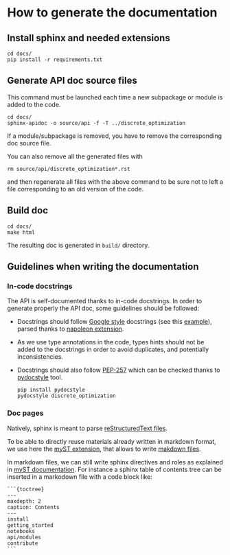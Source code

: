 # How to generate the documentation

## Install sphinx and needed extensions

```shell
cd docs/
pip install -r requirements.txt
```

## Generate API doc source files

This command must be launched each time a new subpackage or module is added to the code.

```shell
cd docs/
sphinx-apidoc -o source/api -f -T ../discrete_optimization
```

If a module/subpackage is removed, you have to remove the corresponding doc source file.

You can also remove all the generated files with
```shell
rm source/api/discrete_optimization*.rst
```
and then regenerate all files with the above command to be sure not to left a file
corresponding to an old version of the code.


## Build doc

```shell
cd docs/
make html
```

The resulting doc is generated in `build/` directory.

## Guidelines when writing the documentation

### In-code docstrings

The API is self-documented thanks to in-code docstrings. In order to generate properly the API doc,
some guidelines should be followed:

- Docstrings should follow [Google style](https://google.github.io/styleguide/pyguide.html#38-comments-and-docstrings) docstrings
(see this [example](https://www.sphinx-doc.org/en/master/usage/extensions/example_google.html#example-google)),
parsed thanks to [napoleon extension](https://www.sphinx-doc.org/en/master/usage/extensions/napoleon.html?highlight=napoleon#module-sphinx.ext.napoleon).

- As we use type annotations in the code, types hints should not be added to the docstrings in order to avoid duplicates,
and potentially inconsistencies.

- Docstrings should also follow [PEP-257](https://peps.python.org/pep-0257/) which can be checked
thanks to [pydocstyle](https://www.pydocstyle.org/en/stable/) tool.

    ```shell
    pip install pydocstyle
    pydocstyle discrete_optimization
    ```

### Doc pages

Natively, sphinx is meant to parse [reStructuredText files](https://www.sphinx-doc.org/en/master/usage/restructuredtext/basics.html).

To be able to directly reuse materials already written in markdown format, we use here the [myST extension](https://myst-parser.readthedocs.io/en/latest/intro.html),
that allows to write [makdown files](https://myst-parser.readthedocs.io/en/latest/syntax/syntax.html).

In markdown files, we can still write sphinx directives and roles as explained in [myST documentation](https://myst-parser.readthedocs.io/en/latest/syntax/roles-and-directives.html).
For instance a sphinx table of contents tree can be inserted in a markodown file with a code block like:

    ```{toctree}
    ---
    maxdepth: 2
    caption: Contents
    ---
    install
    getting_started
    notebooks
    api/modules
    contribute
    ```
